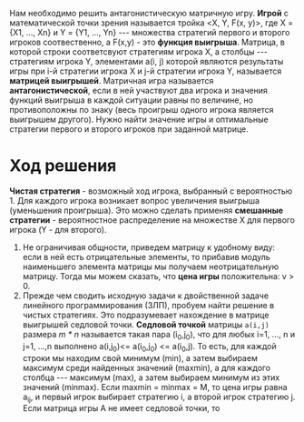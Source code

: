 Нам необходимо решить антагонистическую матричную игру.
**Игрой** с математической точки зрения называется тройка <X, Y, F(x, y)>, где X = {X1, ..., Xn} и Y = {Y1, ..., Yn} --- множества стратегий первого и второго игроков соотвественно, а F(x,y) - это **функция выигрыша**. Матрица, в которой строки соответсвуют стратегиям игрока X, а столбцы --- стратегиям игрока Y, элементами a(i, j) которой являются результаты игры при i-й стратегии игрока X и j-й стратегии игрока Y, называется **матрицей выигрышей**. Матричная игра называется **антагонистической**, если в ней участвуют два игрока и значения функций выигрыша в каждой ситуации равны по величине, но противоположны по знаку  (весь проигрыш одного игрока является выигрышем другого). Нужно найти значение игры и оптимальные стратегии первого и второго игроков при заданной матрице.
# Ход решения

**Чистая стратегия** - возможный ход игрока, выбранный с вероятностью 1. Для каждого игрока возникает вопрос увеличения выигрыша (уменьшения проигрыша). Это можно сделать применяя **смешанные стратегии** - вероятностное распределение на множестве X для первого игрока (Y - для второго). 

 1.  Не ограничивая общности, приведем матрицу к удобному виду: если в ней есть  отрицательные элементы, то прибавив модуль наименьшего элемента матрицы мы получаем неотрицательную матрицу. Тогда мы можем сказать, что **цена игры** положительна: v > 0. 
 2. Прежде чем сводить исходную задачи к двойственной задаче линейного программирования (ЗЛП), пробуем найти решение в чистых стратегиях. Это подразумевает нахождение в матрице выигрышей седловой точки. **Седловой точкой** матрицы `а(i,j)` размера *m * n* называется такая пара (i<sub>0</sub>,j<sub>0</sub>), что для любых i=1, ..., n и j=1, ...,n выполнено a(i,j<sub>0</sub>)<= a(i<sub>0</sub>,j<sub>0</sub>) <= a(i<sub>0</sub>,j). То есть, для каждой строки мы находим свой минимум (min), а затем выбираем максимум среди найденных значений (maxmin), а для каждого столбца --- максимум (max), а затем выбираем минимум из этих значений (minmax). Если maxmin = minmax = M, то цена игры равна a<sub>ij</sub>, и первый игрок выбирает стратегию i, а второй игрок стратегию j. Если матрица игры A не имеет седловой точки, то
